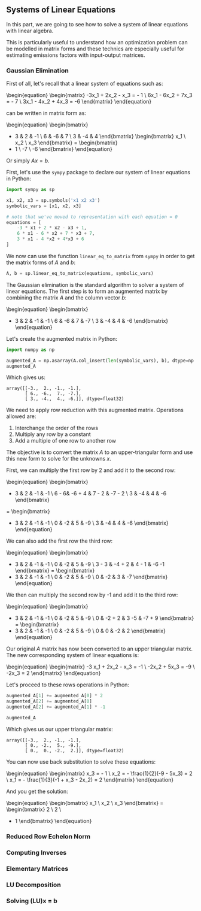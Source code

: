 ## Systems of Linear Equations 

In this part, we are going to see how to solve a system of linear equations with linear algebra. 

This is particularly useful to understand how an optimization problem can be modelled in matrix forms and these technics are especially useful for estimating emissions factors with input-output matrices.

### Gaussian Elimination

First of all, let's recall that a linear system of equations such as:

\begin{equation}
\begin{matrix}
-3x_1 + 2x_2 - x_3 = - 1 \\
6x_1 - 6x_2 + 7x_3 = - 7 \\
3x_1 - 4x_2 + 4x_3 = -6
\end{matrix}
\end{equation}

can be written in matrix form as:

\begin{equation}
\begin{bmatrix}
- 3 & 2 & -1 \\
6 & -6 & 7 \\
3 & -4 & 4
\end{bmatrix}
\begin{bmatrix}
x_1 \\
x_2 \\
x_3
\end{bmatrix}
= \begin{bmatrix}
- 1 \\ 
-7 \\
-6
\end{bmatrix}
\end{equation}

Or simply $Ax = b$. 

First, let's use the `sympy` package to declare our system of linear equations in Python:

```Python
import sympy as sp

x1, x2, x3 = sp.symbols('x1 x2 x3')
symbolic_vars = [x1, x2, x3]

# note that we've moved to representation with each equation = 0
equations = [
    -3 * x1 + 2 * x2 - x3 + 1,
    6 * x1 - 6 * x2 + 7 * x3 + 7,
    3 * x1 - 4 *x2 + 4*x3 + 6
]
```

We now can use the function `linear_eq_to_matrix` from `sympy` in order to get the matrix forms of $A$ and $b$:

```Python
A, b = sp.linear_eq_to_matrix(equations, symbolic_vars)
```

The Gaussian elimination is the standard algorithm to solver a system of linear equations. The first step is to form an augmented matrix by combining the matrix $A$ and the column vector $b$:

\begin{equation}
\begin{bmatrix}
- 3 & 2 & -1 & -1 \\
6 & -6 & 7 & -7 \\
3 & -4 & 4 & -6
\end{bmatrix}
\end{equation}

Let's create the augmented matrix in Python:

```Python
import numpy as np

augmented_A = np.asarray(A.col_insert(len(symbolic_vars), b), dtype=np.float32)
augmented_A
```

Which gives us:
```
array([[-3.,  2., -1., -1.],
       [ 6., -6.,  7., -7.],
       [ 3., -4.,  4., -6.]], dtype=float32)
```

We need to apply row reduction with this augmented matrix. Operations allowed are:

1. Interchange the order of the rows
2. Multiply any row by a constant
3. Add a multiple of one row to another row

The objective is to convert the matrix $A$ to an upper-triangular form and use this new form to solve for the unknowns $x$.

First, we can multiply the first row by 2 and add it to the second row:

\begin{equation}
\begin{bmatrix}
- 3 & 2 & -1 & -1 \\
6 - 6& -6 + 4 & 7 - 2 & -7 - 2 \\
3 & -4 & 4 & -6
\end{bmatrix}

= \begin{bmatrix}
- 3 & 2 & -1 & -1 \\
0 & -2 & 5 & -9 \\
3 & -4 & 4 & -6
\end{bmatrix}
\end{equation}

We can also add the first row the third row:

\begin{equation}
\begin{bmatrix}
- 3 & 2 & -1 & -1 \\
0 & -2 & 5 & -9 \\
3 - 3 & -4 + 2 & 4 - 1 & -6 -1
\end{bmatrix} =
\begin{bmatrix}
- 3 & 2 & -1 & -1 \\
0 & -2 & 5 & -9 \\
0 & -2 & 3 & -7
\end{bmatrix}
\end{equation}

We then can multiply the second row by -1 and add it to the third row:

\begin{equation}
\begin{bmatrix}
- 3 & 2 & -1 & -1 \\
0 & -2 & 5 & -9 \\
0 & -2 + 2 & 3 -5 & -7 + 9
\end{bmatrix} =
\begin{bmatrix}
- 3 & 2 & -1 & -1 \\
0 & -2 & 5 & -9 \\
0 & 0 & -2 & 2
\end{bmatrix}
\end{equation}

Our original $A$ matrix has now been converted to an upper triangular matrix. The new corresponding system of linear equations is:

\begin{equation}
\begin{matrix}
-3 x_1 + 2x_2 - x_3 = -1 \\
-2x_2 + 5x_3 = -9 \\
-2x_3 = 2
\end{matrix}
\end{equation}

Let's proceed to these rows operations in Python:

```Python
augmented_A[1] += augmented_A[0] * 2
augmented_A[2] += augmented_A[0]
augmented_A[2] += augmented_A[1] * -1

augmented_A
```

Which gives us our upper triangular matrix:
```
array([[-3.,  2., -1., -1.],
       [ 0., -2.,  5., -9.],
       [ 0.,  0., -2.,  2.]], dtype=float32)
```

You can now use back substitution to solve these equations:

\begin{equation}
\begin{matrix}
x_3 = - 1 \\
x_2 = - \frac{1}{2}(-9 - 5x_3) = 2 \\
x_1 = - \frac{1}{3}(-1 + x_3 - 2x_2) = 2
\end{matrix}
\end{equation}

And you get the solution:

\begin{equation}
\begin{bmatrix}
x_1 \\
x_2 \\
x_3
\end{bmatrix}
= \begin{bmatrix}
2 \\
2 \\
- 1
\end{bmatrix}
\end{equation}

### Reduced Row Echelon Norm

### Computing Inverses 

### Elementary Matrices

### LU Decomposition

### Solving (LU)x = b